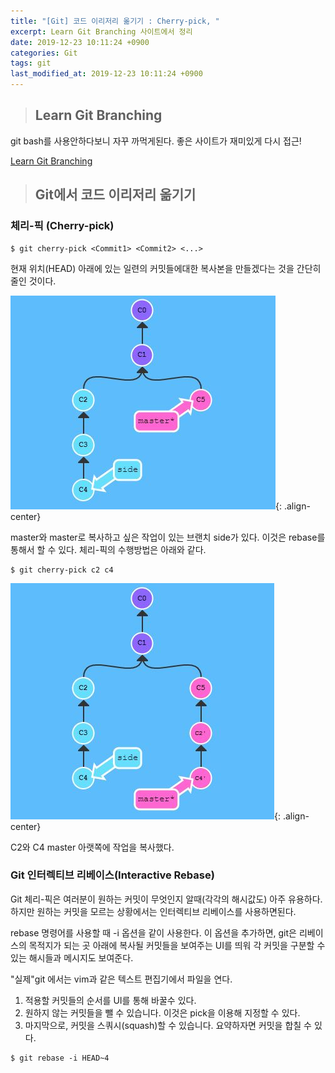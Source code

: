 ```yaml
---
title: "[Git] 코드 이리저리 옮기기 : Cherry-pick, "
excerpt: Learn Git Branching 사이트에서 정리
date: 2019-12-23 10:11:24 +0900
categories: Git
tags: git
last_modified_at: 2019-12-23 10:11:24 +0900
---
```


>## Learn Git Branching

git bash를 사용안하다보니 자꾸 까먹게된다.
좋은 사이트가 재미있게 다시 접근!

[Learn Git Branching](https://learngitbranching.js.org/)

>## Git에서 코드 이리저리 옮기기

### 체리-픽 (Cherry-pick)

```
$ git cherry-pick <Commit1> <Commit2> <...>
```

현재 위치(HEAD) 아래에 있는 일련의 커밋들에대한 복사본을 만들겠다는 것을 간단히 줄인 것이다.


![](/assets/images/git/191223_01.JPG){: .align-center}

master와 master로 복사하고 싶은 작업이 있는 브랜치 side가 있다. 이것은 rebase를 통해서 할 수 있다. 체리-픽의 수행방법은 아래와 같다.

```
$ git cherry-pick c2 c4
```

![](/assets/images/git/191223_02.JPG){: .align-center}

C2와 C4 master 아랫쪽에 작업을 복사했다.


### Git 인터렉티브 리베이스(Interactive Rebase)

Git 체리-픽은 여러분이 원하는 커밋이 무엇인지 알때(각각의 해시값도) 아주 유용하다. 하지만 원하는 커밋을 모르는 상황에서는 인터렉티브 리베이스를 사용하면된다.

rebase 명령어를 사용할 때 -i 옵션을 같이 사용한다. 이 옵션을 추가하면, git은 리베이스의 목적지가 되는 곳 아래에 복사될 커밋들을 보여주는 UI를 띄워 각 커밋을 구분할 수 있는 해시들과 메시지도 보여준다.

"실제"git 에서는 vim과 같은 텍스트 편집기에서 파일을 연다.

1. 적용할 커밋들의 순서를 UI를 통해 바꿀수 있다.
2. 원하지 않는 커밋들을 뺄 수 있습니다. 이것은 pick을 이용해 지정할 수 있다.
3. 마지막으로, 커밋을 스쿼시(squash)할 수 있습니다. 요약하자면 커밋을 합칠 수 있다.

```
$ git rebase -i HEAD~4
```
